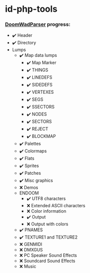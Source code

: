 # id-php-tools

### [DoomWadParser](DoomWadParser.php) progress:

- ✔️ Header
- ✔️ Directory
- Lumps
  - ✔️ Map data lumps
    - ✔️ Map Marker
    - ✔️ THINGS
    - ✔️ LINEDEFS
    - ✔️ SIDEDEFS
    - ✔️ VERTEXES
    - ✔️ SEGS
    - ✔️ SSECTORS
    - ✔️ NODES
    - ✔️ SECTORS
    - ✔️ REJECT
    - ✔️ BLOCKMAP
  - ✔️ Palettes
  - ✔️ Colormaps
  - ✔️ Flats
  - ✔️ Sprites
  - ✔️ Patches
  - ✔️ Misc graphics
  - ❌ Demos
  - ENDOOM
    - ✔️ UTF8 characters 
    - ❌ Extended ASCII characters
    - ❌ Color information
    - ✔️ Output
    - ❌ Output with colors
  - ✔️ PNAMES
  - ✔️ TEXTURE1 and TEXTURE2
  - ❌ GENMIDI
  - ❌ DMXGUS
  - ❌ PC Speaker Sound Effects
  - ❌ Soundcard Sound Effects
  - ❌ Music
